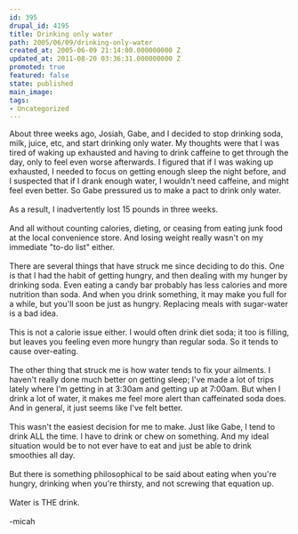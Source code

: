 ```yaml
---
id: 395
drupal_id: 4195
title: Drinking only water
path: 2005/06/09/drinking-only-water
created_at: 2005-06-09 21:14:00.000000000 Z
updated_at: 2011-08-20 03:36:31.000000000 Z
promoted: true
featured: false
state: published
main_image: 
tags:
- Uncategorized
---
```

About three weeks ago, Josiah, Gabe, and I decided to stop drinking soda, milk, juice, etc, and start drinking only water. My thoughts were that I was tired of waking up exhausted and having to drink caffeine to get through the day, only to feel even worse afterwards. I figured that if I was waking up exhausted, I needed to focus on getting enough sleep the night before, and I suspected that if I drank enough water, I wouldn't need caffeine, and might feel even better. So Gabe pressured us to make a pact to drink only water.<br /><br />As a result, I inadvertently lost 15 pounds in three weeks.<br /><br />And all without counting calories, dieting, or ceasing from eating junk food at the local convenience store. And losing weight really wasn't on my immediate "to-do list" either.<br /><br />There are several things that have struck me since deciding to do this. One is that I had the habit of getting hungry, and then dealing with my hunger by drinking soda. Even eating a candy bar probably has less calories and more nutrition than soda. And when you drink something, it may make you full for a while, but you'll soon be just as hungry. Replacing meals with sugar-water is a bad idea.<br /><br />This is not a calorie issue either. I would often drink diet soda; it too is filling, but leaves you feeling even more hungry than regular soda. So it tends to cause over-eating.<br /><br />The other thing that struck me is how water tends to fix your ailments. I haven't really done much better on getting sleep; I've made a lot of trips lately where I'm getting in at 3:30am and getting up at 7:00am. But when I drink a lot of water, it makes me feel more alert than caffeinated soda does. And in general, it just seems like I've felt better.<br /><br />This wasn't the easiest decision for me to make. Just like Gabe, I tend to drink ALL the time. I have to drink or chew on something. And my ideal situation would be to not ever have to eat and just be able to drink smoothies all day.<br /><br />But there is something philosophical to be said about eating when you're hungry, drinking when you're thirsty, and not screwing that equation up.<br /><br />Water is THE drink.<br /><br />-micah
